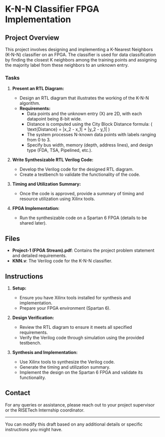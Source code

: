 # K-N-N Classifier FPGA Implementation

## Project Overview

This project involves designing and implementing a K-Nearest Neighbors (K-N-N) classifier on an FPGA. The classifier is used for data classification by finding the closest K neighbors among the training points and assigning the majority label from these neighbors to an unknown entry.

### Tasks

1. **Present an RTL Diagram:**
   - Design an RTL diagram that illustrates the working of the K-N-N algorithm.
   - **Requirements:**
     - Data points and the unknown entry (X) are 2D, with each datapoint being 8-bit wide.
     - Distance is computed using the City Block Distance formula: \( \text{Distance} = |x_2 - x_1| + |y_2 - y_1| \)
     - The system processes N-known data points with labels ranging from 0 to 3.
     - Specify bus width, memory (depth, address lines), and design type (FDA, TSA, Pipelined, etc.).

2. **Write Synthesizable RTL Verilog Code:**
   - Develop the Verilog code for the designed RTL diagram.
   - Create a testbench to validate the functionality of the code.

3. **Timing and Utilization Summary:**
   - Once the code is approved, provide a summary of timing and resource utilization using Xilinx tools.

4. **FPGA Implementation:**
   - Run the synthesizable code on a Spartan 6 FPGA (details to be shared later).

## Files

- **Project-1 (FPGA Stream).pdf**: Contains the project problem statement and detailed requirements.
- **KNN.v**: The Verilog code for the K-N-N classifier.

## Instructions

1. **Setup:**
   - Ensure you have Xilinx tools installed for synthesis and implementation.
   - Prepare your FPGA environment (Spartan 6).

2. **Design Verification:**
   - Review the RTL diagram to ensure it meets all specified requirements.
   - Verify the Verilog code through simulation using the provided testbench.

3. **Synthesis and Implementation:**
   - Use Xilinx tools to synthesize the Verilog code.
   - Generate the timing and utilization summary.
   - Implement the design on the Spartan 6 FPGA and validate its functionality.

## Contact

For any queries or assistance, please reach out to your project supervisor or the RISETech Internship coordinator.

---

You can modify this draft based on any additional details or specific instructions you might have.
